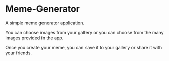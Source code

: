 # Meme-Generator

A simple meme generator application.

You can choose images from your gallery or you can choose from the many images provided in the app.

Once you create your meme, you can save it to your gallery or share it with your friends.
